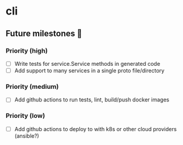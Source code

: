 # cli

## Future milestones 💎

### Priority (high)

- [ ] Write tests for service.Service methods in generated code
- [ ] Add support to many services in a single proto file/directory

### Priority (medium)

- [ ] Add github actions to run tests, lint, build/push docker images

### Priority (low)

- [ ] Add github actions to deploy to with k8s or other cloud providers (ansible?)
